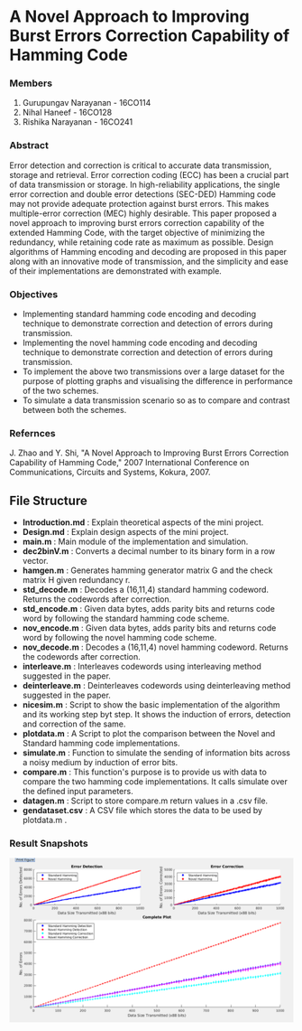 # A Novel Approach to Improving Burst Errors Correction Capability of Hamming Code  

### Members  
1. Gurupungav Narayanan - 16CO114  
2. Nihal Haneef		- 16CO128  
3. Rishika Narayanan 	- 16CO241  

### Abstract

Error detection and correction is critical to accurate data transmission, storage and retrieval. Error correction coding (ECC) has been a crucial part of data transmission or storage. In high-reliability applications, the single error correction and double error detections (SEC-DED) Hamming code may not provide adequate protection against burst errors. This makes multiple-error correction (MEC) highly desirable. This paper proposed a novel approach to improving burst errors correction capability of the extended Hamming Code, with the target objective of minimizing the redundancy, while retaining code rate as maximum as possible. Design algorithms of Hamming encoding and decoding are proposed in this paper along with an innovative mode of transmission, and the simplicity and ease of their implementations are demonstrated with example.  

### Objectives

* Implementing standard hamming code encoding and decoding technique to demonstrate correction and detection of errors during transmission.  
* Implementing the novel hamming code encoding and decoding technique to demonstrate correction and detection of errors during transmission.  
* To implement the above two transmissions over a large dataset for the purpose of plotting graphs and visualising the difference in performance of the two schemes.  
* To simulate a data transmission scenario so as to compare and contrast between both the schemes.  

### Refernces

J. Zhao and Y. Shi, "A Novel Approach to Improving Burst Errors Correction Capability of Hamming Code," 2007 International Conference on Communications, Circuits and Systems, Kokura, 2007.  

## File Structure

* __Introduction.md__ 	: Explain theoretical aspects of the mini project.  
* __Design.md__ 	: Explain design aspects of the mini project.  
* __main.m__ 		: Main module of the implementation and simulation.  
* __dec2binV.m__ 	: Converts a decimal number to its binary form in a row vector.  
* __hamgen.m__ 		: Generates hamming generator matrix G and the check matrix H given redundancy r.
* __std_decode.m__ 	: Decodes a (16,11,4) standard hamming codeword. Returns the codewords after correction.  
* __std_encode.m__ 	: Given data bytes, adds parity bits and returns code word by following the standard hamming code scheme.  
* __nov_encode.m__ 	: Given data bytes, adds parity bits and returns code word by following the novel hamming code scheme.  
* __nov_decode.m__ 	: Decodes a (16,11,4) novel hamming codeword. Returns the codewords after correction.  
* __interleave.m__ 	: Interleaves codewords using interleaving method suggested in the paper.  
* __deinterleave.m__ 	: Deinterleaves codewords using deinterleaving method suggested in the paper.  
* __nicesim.m__ 	: Script to show the basic implementation of the algorithm and its working step byt step. It shows the induction of errors, detection and correction of the same.  
* __plotdata.m__ 	: A Script to plot the comparison between the Novel and Standard hamming code implementations.  
* __simulate.m__ 	: Function to simulate the sending of information bits across a noisy medium by induction of error bits.  
* __compare.m__ 	: This function's purpose is to provide us with data to compare the two hamming code implementations. It calls simulate over the defined input parameters.  
* __datagen.m__ 	: Script to store compare.m return values in a .csv file.  
* __gendataset.csv__ 	: A CSV file which stores the data to be used by plotdata.m .  

### Result Snapshots

![Plotted Graph](Graphs.png)
